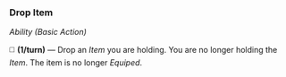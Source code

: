 ### Drop Item
*Ability (Basic Action)*  

◻️ **(1/turn)** — Drop an *Item* you are holding. You are no longer holding the *Item*. The item is no longer *Equiped*.
